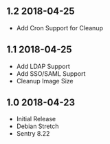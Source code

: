 ## 1.2 2018-04-25 <dave at tiredofit dot ca>

* Add Cron Support for Cleanup

## 1.1 2018-04-25 <dave at tiredofit dot ca>

* Add LDAP Support
* Add SSO/SAML Support
* Cleanup Image Size

## 1.0 2018-04-23 <dave at tiredofit dot ca>

* Initial Release
* Debian Stretch
* Sentry 8.22
